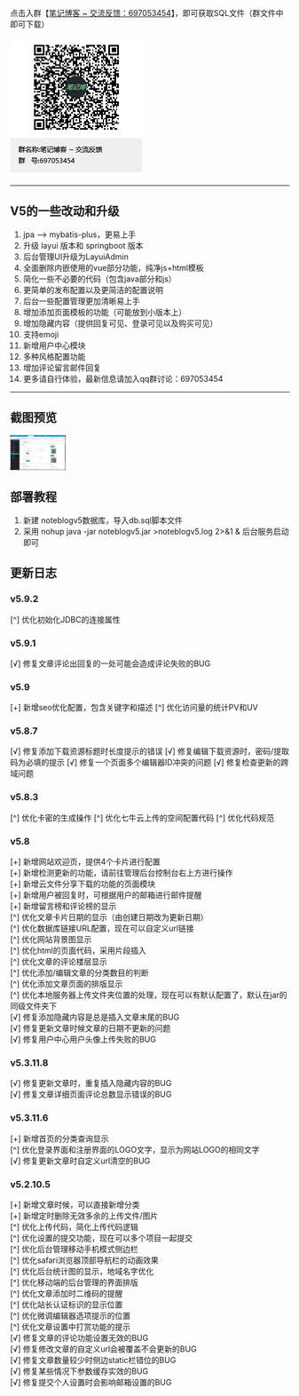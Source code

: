 点击入群【[笔记博客 ~ 交流反馈：697053454](https://jq.qq.com/?_wv=1027&k=5ZEGGl8)】，即可获取SQL文件（群文件中即可下载）

![avatar](noteblogqqgroup.png)

---
## V5的一些改动和升级
1. jpa --> mybatis-plus，更易上手
2. 升级 layui 版本和 springboot 版本
3. 后台管理UI升级为LayuiAdmin
4. 全面删除内嵌使用的vue部分功能，纯净js+html模板
5. 简化一些不必要的代码（包含java部分和js）
6. 更简单的发布配置以及更简洁的配置说明
7. 后台一些配置管理更加清晰易上手
8. 增加添加页面模板的功能（可能放到小版本上）
9. 增加隐藏内容（提供回复可见、登录可见以及购买可见）
10. 支持emoji
11. 新增用户中心模块
12. 多种风格配置功能
13. 增加评论留言邮件回复
14. 更多请自行体验，最新信息请加入qq群讨论：697053454

---
## 截图预览
<img src="screenshot/个人设置.png" style="width:100px;!important;"/>

## 部署教程
1. 新建 noteblogv5数据库，导入db.sql脚本文件
2. 采用 nohup java -jar noteblogv5.jar >noteblogv5.log 2>&1 & 后台服务启动即可

## 更新日志
### v5.9.2
[^] 优化初始化JDBC的连接属性
### v5.9.1
[√] 修复文章评论出回复的一处可能会造成评论失败的BUG
### v5.9
[+] 新增seo优化配置，包含关键字和描述
[^] 优化访问量的统计PV和UV
### v5.8.7
[√] 修复添加下载资源标题时长度提示的错误
[√] 修复编辑下载资源时，密码/提取码为必填的提示
[√] 修复一个页面多个编辑器ID冲突的问题
[√] 修复检查更新的跨域问题
### v5.8.3
[^] 优化卡密的生成操作
[^] 优化七牛云上传的空间配置代码
[^] 优化代码规范
### v5.8
[+] 新增网站欢迎页，提供4个卡片进行配置 <br/>
[+] 新增检测更新的功能，请前往管理后台控制台右上方进行操作 <br/>
[+] 新增云文件分享下载的功能的页面模块 <br/>
[+] 新增用户被回复时，可根据用户的邮箱进行邮件提醒 <br/>
[+] 新增留言榜和评论榜的显示 <br/>
[^] 优化文章卡片日期的显示（由创建日期改为更新日期）<br/>
[^] 优化数据库链接URL配置，现在可以自定义url链接 <br/>
[^] 优化网站背景图显示 <br/>
[^] 优化html的页面代码，采用片段插入 <br/>
[^] 优化文章的评论楼层显示 <br/>
[^] 优化添加/编辑文章的分类数目的判断 <br/>
[^] 优化添加文章页面的排版显示 <br/>
[^] 优化本地服务器上传文件夹位置的处理，现在可以有默认配置了，默认在jar的同级文件夹下 <br/>
[√] 修复添加隐藏内容是总是插入文章末尾的BUG <br/>
[√] 修复更新文章时候文章的日期不更新的问题 <br/>
[√] 修复用户中心用户头像上传失败的BUG <br/>
### v5.3.11.8
[√] 修复更新文章时，重复插入隐藏内容的BUG <br/>
[√] 修复文章详细页面评论总数显示错误的BUG <br/>
### v5.3.11.6
[+] 新增首页的分类查询显示 <br/>
[^] 优化登录界面和注册界面的LOGO文字，显示为网站LOGO的相同文字 <br/>
[√] 修复更新文章时自定义url清空的BUG <br/>
### v5.2.10.5
[+] 新增文章时候，可以直接新增分类 <br/>
[+] 新增定时删除无效多余的上传文件/图片 <br/>
[^] 优化上传代码，简化上传代码逻辑 <br/>
[^] 优化设置的提交功能，现在可以多个项目一起提交 <br/>
[^] 优化后台管理移动手机模式侧边栏 <br/>
[^] 优化safari浏览器顶部导航栏的动画效果 <br/>
[^] 优化后台统计图的显示，地域名字优化 <br/>
[^] 优化移动端的后台管理的界面排版 <br/>
[^] 优化文章添加时二维码的提醒 <br/>
[^] 优化站长认证标识的显示位置 <br/>
[^] 优化微调编辑器选项提示的位置 <br/>
[^] 优化文章设置中打赏功能的提示 <br/>
[√] 修复文章的评论功能设置无效的BUG <br/>
[√] 修复修改文章的自定义url会被覆盖不会更新的BUG <br/>
[√] 修复文章数量较少时侧边static栏错位的BUG <br/>
[√] 修复某些情况下参数缓存实效的BUG <br/>
[√] 修复提交个人设置时会影响邮箱设置的BUG <br/>
